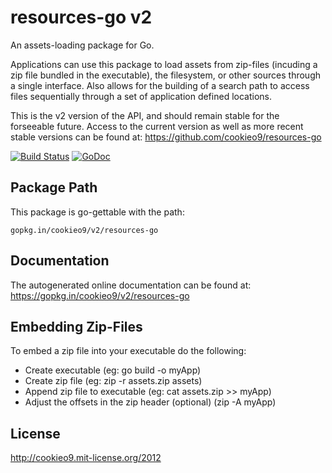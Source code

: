 resources-go v2
===============

An assets-loading package for Go.

Applications can use this package to load assets from zip-files (incuding a zip file bundled in the executable),
the filesystem, or other sources through a single interface. Also allows for the building of a search path to access
files sequentially through a set of application defined locations.

This is the v2 version of the API, and should remain stable for the forseeable future. Access to the current version
as well as more recent stable versions can be found at: <https://github.com/cookieo9/resources-go>

[![Build Status](https://travis-ci.org/cookieo9/resources-go.png?branch=v2)](https://travis-ci.org/cookieo9/resources-go)
[![GoDoc](https://godoc.org/gopkg.in/cookieo9/v2/resources-go?status.png)](https://godoc.org/gopkg.in/cookieo9/v1/resources-go)

Package Path
------------

This package is go-gettable with the path:

	gopkg.in/cookieo9/v2/resources-go
    
Documentation
-------------

The autogenerated online documentation can be found at: <https://gopkg.in/cookieo9/v2/resources-go>

Embedding Zip-Files
-------------------

To embed a zip file into your executable do the following:
 - Create executable (eg: go build -o myApp)
 - Create zip file  (eg: zip -r assets.zip assets)
 - Append zip file to executable (eg: cat assets.zip >> myApp)
 - Adjust the offsets in the zip header (optional) (zip -A myApp)

License
-------
http://cookieo9.mit-license.org/2012

